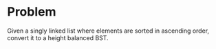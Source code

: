 Problem
===
Given a singly linked list where elements are sorted in ascending order, convert it to a height balanced BST.